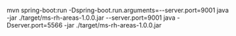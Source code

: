 mvn spring-boot:run -Dspring-boot.run.arguments=--server.port=9001
java -jar ./target/ms-rh-areas-1.0.0.jar --server.port=9001
java -Dserver.port=5566 -jar ./target/ms-rh-areas-1.0.0.jar
